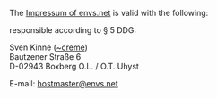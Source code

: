 The [Impressum of envs.net](https://envs.net/impressum) is valid with the following:

responsible according to § 5 DDG:

Sven Kinne ([~creme](https://envs.net/~creme/))<br />
Bautzener Straße 6<br />
D-02943 Boxberg O.L. / O.T. Uhyst

E-mail: [hostmaster@envs.net](mailto:hostmaster@envs.net)
